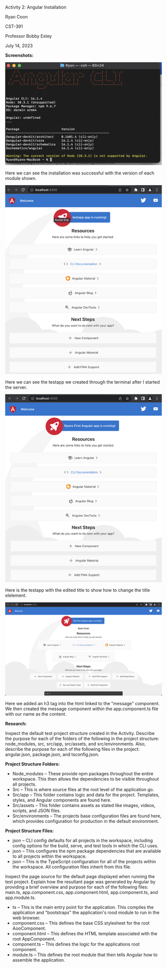 Activity 2: Angular Installation

Ryan Coon

CST-391

Professor Bobby Estey

July 14, 2023

**Screenshots:**

![Alt text](<Screenshot 2023-07-14 at 8.40.16 PM-1.png>)

Here we can see the installation was successful with the version of each module shown.

![Alt text](<Screenshot 2023-07-14 at 9.16.30 PM-1.png>)

Here we can see the testapp we created through the terminal after I started the server.

![Alt text](<Screenshot 2023-07-14 at 9.18.47 PM-1.png>)

Here is the testapp with the edited title to show how to change the title elelement.

![Alt text](<Screenshot 2023-07-14 at 10.00.16 PM-1.png>)

Here we added an h3 tag into the html linked to the "message" component. We then created the message component within the app.component.ts file with our name as the content.

**Research:**

Inspect the default test project structure created in the Activity. Describe the purpose for each of the folders of the following in the project structure: node\_modules, src, src/app, src/assets, and src/environments. Also, describe the purpose for each of the following files in the project: angular.json, package.json, and tsconfig.json.

**Project Structure Folders:**

- Node\_modules – These provide npm packages throughout the entire workspace. This then allows the dependencies to be visible throughout all projects.
- Src – This is where source files at the root level of the application go.
- Src/app – This folder contains logic and data for the project. Templates, styles, and Angular components are found here.
- Src/assets – This folder contains assets as stated like images, videos, scripts, and JSON files.
- Src/environments – The projects base configuration files are found here, which provides configuration for production in the default environment.

**Project Structure Files:**

- json – CLI config defaults for all projects in the workspace, including config options for the build, serve, and test tools in which the CLI uses.
- json – This configures the npm package dependencies that are available to all projects within the workspace.
- json – This is the TypeScript configuration for all of the projects within the workspace. All configuration files inherit from this file.

Inspect the page source for the default page displayed when running the test project. Explain how the resultant page was generated by Angular by providing a brief overview and purpose for each of the following files: main.ts, app.component.css, app.component.html, app.component.ts, and app.module.ts.

- ts – This is the main entry point for the application. This compiles the application and "bootstraps" the application's rood module to run in the web browser.
- component.css – This defines the base CSS stylesheet for the root AooComponent.
- component.html – This defines the HTML template associated with the root AppComponent.
- component.ts – This defines the logic for the applications root component.
- module.ts – This defines the root module that then tells Angular how to assemble the application.